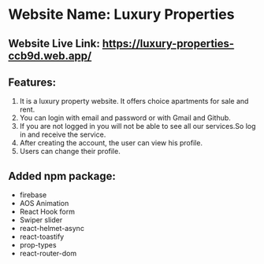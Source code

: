 # Website Name: Luxury Properties 

## Website Live Link: https://luxury-properties-ccb9d.web.app/

## Features:
1. It is a luxury property website. It offers choice apartments for sale and rent.
2. You can login with email and password or with Gmail and Github.
3. If you are not logged in you will not be able to see all our services.So log in and receive the service.
4. After creating the account, the user can view his profile.
5. Users can change their profile.

## Added npm package:
- firebase
- AOS Animation 
- React Hook form
- Swiper slider
- react-helmet-async
- react-toastify
- prop-types
- react-router-dom